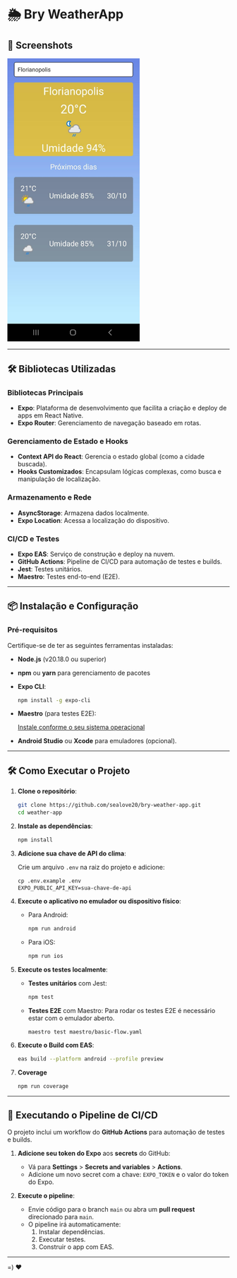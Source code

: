 # 🌦️ Bry WeatherApp


## 📱 **Screenshots**

<img src=".github/wheaterapp.jpeg" width="300" />

---

## 🛠️ **Bibliotecas Utilizadas**

### **Bibliotecas Principais**

- **Expo**: Plataforma de desenvolvimento que facilita a criação e deploy de apps em React Native.
- **Expo Router**: Gerenciamento de navegação baseado em rotas.

### **Gerenciamento de Estado e Hooks**

- **Context API do React**: Gerencia o estado global (como a cidade buscada).
- **Hooks Customizados**: Encapsulam lógicas complexas, como busca e manipulação de localização.

### **Armazenamento e Rede**

- **AsyncStorage**: Armazena dados localmente.
- **Expo Location**: Acessa a localização do dispositivo.

### **CI/CD e Testes**

- **Expo EAS**: Serviço de construção e deploy na nuvem.
- **GitHub Actions**: Pipeline de CI/CD para automação de testes e builds.
- **Jest**: Testes unitários.
- **Maestro**: Testes end-to-end (E2E).

---

## 📦 **Instalação e Configuração**

### **Pré-requisitos**

Certifique-se de ter as seguintes ferramentas instaladas:

- **Node.js** (v20.18.0 ou superior)
- **npm** ou **yarn** para gerenciamento de pacotes
- **Expo CLI**:

  ```bash
  npm install -g expo-cli
  ```

- **Maestro** (para testes E2E):

    [Instale conforme o seu sistema operacional](https://maestro.mobile.dev/getting-started/installing-maestro)


- **Android Studio** ou **Xcode** para emuladores (opcional).

---

## 🛠️ **Como Executar o Projeto**

1. **Clone o repositório**:

   ```bash
   git clone https://github.com/sealove20/bry-weather-app.git
   cd weather-app
   ```

2. **Instale as dependências**:

   ```bash
   npm install
   ```

3. **Adicione sua chave de API do clima**:

   Crie um arquivo `.env` na raiz do projeto e adicione:

   ```
   cp .env.example .env
   EXPO_PUBLIC_API_KEY=sua-chave-de-api
   ```

4. **Execute o aplicativo no emulador ou dispositivo físico**:

   - Para Android:
     ```bash
     npm run android
     ```
   - Para iOS:
     ```bash
     npm run ios
     ```

5. **Execute os testes localmente**:

   - **Testes unitários** com Jest:

     ```bash
     npm test
     ```

   - **Testes E2E** com Maestro:
     Para rodar os testes E2E é necessário estar com o emulador aberto.
     ```bash
     maestro test maestro/basic-flow.yaml
     ```

6. **Execute o Build com EAS**:

   ```bash
   eas build --platform android --profile preview
   ```
   
7. **Coverage**
   ```bash
   npm run coverage
   ```
---

## 🔄 **Executando o Pipeline de CI/CD**

O projeto inclui um workflow do **GitHub Actions** para automação de testes e builds.

1. **Adicione seu token do Expo** aos **secrets** do GitHub:

   - Vá para **Settings** > **Secrets and variables** > **Actions**.
   - Adicione um novo secret com a chave: `EXPO_TOKEN` e o valor do token do Expo.

2. **Execute o pipeline**:
   - Envie código para o branch `main` ou abra um **pull request** direcionado para `main`.
   - O pipeline irá automaticamente:
     1. Instalar dependências.
     2. Executar testes.
     3. Construir o app com EAS.

---


=) ❤️
